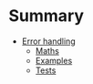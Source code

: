 # Summary

* [Error handling](Error-handling/README.md)
    - [Maths](Error-handling/Maths.md)
    - [Examples](src/main/scala/errors.scala.md)
    - [Tests](src/test/scala/errors.scala.md)
